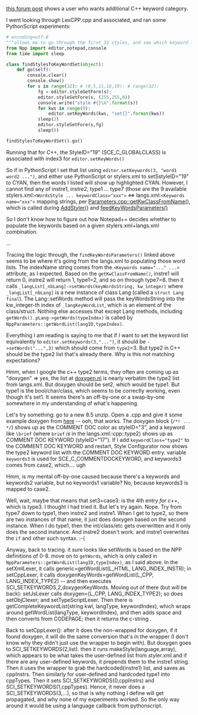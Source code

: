 [this forum post](https://community.notepad-plus-plus.org/topic/24228/can-t-make-default-c-style-to-highlight-custom-macros) shows a user who wants additional C++ keyword category.

I went looking through LexCPP.cpp and associated, and ran some PythonScript experiments:
```py
# encoding=utf-8
"""allows me to go through the first 32 styles, and see which keyword list goes with each style"""
from Npp import editor,notepad,console
from time import sleep

class findStylesToKeyWordSet(object):
    def go(self):
        console.clear()
        console.show()
        for s in range(32): # (0,5,11,16,19): # range(32):
            fg = editor.styleGetFore(s);
            editor.styleSetFore(s, (255,255,0))
            console.write("style #{}\n".format(s))
            for kws in range(9):
                editor.setKeyWords(kws, "set{}".format(kws))
            sleep(2)
            editor.styleSetFore(s,fg)
            sleep(0)

findStylesToKeyWordSet().go()
```

Running that for C++, the StyleID="19" (SCE_C_GLOBALCLASS) is associated with index3 for `editor.setKeyWords()`

So if in PythonScript I set that list using `editor.setKeywords(3, "word1 word2 ...")`, and either use PythonScript or stylers.xml to setSstyleID="19" to CYAN,
then the words I listed will show up highlighted CYAN.  However, I cannot find any of instre1, instre2, type1 ... type7 (those are the 9 available stylers.xml:`<WordsStyle ... keywordClass="xxx">` <=>  langs.xml:`<Keywords name="xxx">` mapping strings, per [Parameters.cpp::getKwClassFromName()](https://github.com/notepad-plus-plus/notepad-plus-plus/blob/c8e4e671dad405d60e95ba483991a4b3b77bf2c2/PowerEditor/src/Parameters.cpp#L590), which is called during [AddStyler()](https://github.com/notepad-plus-plus/notepad-plus-plus/blob/c8e4e671dad405d60e95ba483991a4b3b77bf2c2/PowerEditor/src/Parameters.cpp#L3963) and [feedKeyWordsParameters()](https://github.com/notepad-plus-plus/notepad-plus-plus/blob/c8e4e671dad405d60e95ba483991a4b3b77bf2c2/PowerEditor/src/Parameters.cpp#L4454)

So I don't know how to figure out how Notepad++ decides whether to populate the keywords based on a given stylers.xml+langs.xml combination.

...

Tracing the logic through, the `findKeyWordsParameters()` linked above seems to be where it's going from the langs.xml to populating those word lists.  The indexName string comes from the `<Keywords name="..." ...>` attribute, as I expected.  Based on the `getKwClassFromName()`, instre1 will return 0, instre2 will return 1, type1=2, and so on through type7=8.  then it calls `_langList[_nbLang]->setWords(keyWordsString, kw_integer)` where  `_langList[_nbLang]` is a new instance of class Lang (called a `struct Lang final`).  The Lang::setWords method will pass the keyWordsString into the kw_integer-th index of `_langKeyWordList`, which is an element of the class/struct.  Nothing else accesses that except Lang methods, including `getWords()`.  `pLang->getWords(typeIndex)` is called by `NppParameters::getWordList(langID,typeIndex)`.  

Everything I am reading is saying to me that if I want to set the keyword list equivalently to `editor.setKeywords(3,"...")`, it should be `->setWords("...",3)` which should come from `type2`=3.  But type2 in C++ should be the type2 list that's already there.  Why is this not matching expectations?

Hmm, when I google the c++ type2 terms, they often are coming up as "doxygen" => yes, the list at [doxygen.nl](https://www.doxygen.nl/manual/commands.html) is nearly verbatim the type2 list from langs.xml.  But doxygen should be set2, which would be type1.  But type1 is the bool/char/class, which seems to be correctly working, even though it's set1.  It seems there's an off-by-one or a swap-by-one somewhere in my understanding of what's happening.

Let's try something: go to a new 8.5 unzip.  Open a .cpp and give it some example doxygen from [here](https://www.doxygen.nl/manual/docblocks.html) -- ooh, that works.  The doxygen block (`/*! ... */`) shows up as the COMMENT DOC color as styleID="3", and a keyword like `\brief` (where `brief` _is_ in the langs.xml::cpp::type2) shows up as COMMENT DOC KEYWORD (styleID="17").  If I add `keywordClass="type2"` to the COMMENT DOC KEYWORD and restart, Style Configurator now shows the type2 keyword list with the COMMENT DOC KEYWORD entry.  variable `keywords3` is used for SCE_C_COMMENTDOCKEYWORD, and keywords3 comes from case2, which.... ugh

Hmm, is my mental off-by-one caused because there's a keywords and keywords2 variable, but no keywords1 variable?  No, because keywords3 is mapped to case2.  

Well, wait, maybe that means that set3=case3: is the 4th entry _for c++_, which is type3.  I thought I had tried it.  But let's try again.  Nope.  Try from type7 down to type1, then instre2 and instre1.  When I get to type2, so there are two instances of that name, it just does doxygen based on the second instance.  When I do type1, then the int/class/etc gets overwritten and it only does the second instance.  And instre2 doesn't work.  and instre1 overwrites the `if` and other such syntax. :-(

Anyway, back to tracing.  it sure looks like setWords is based on the NPP definitions of 0-8.  move on to `getWords`, which is only called in `NppParameters::getWordList(langID,typeIndex)`, as I said above.  In the setXmlLexer, it calls generic=getWordList(L_HTML, LANG_INDEX_INSTR); in setCppLexer, it calls doxygenKeyWords=getWordList(L_CPP, LANG_INDEX_TYPE2) -- and then executes SCI_SETKEYWORDS,2,doxygenKeyWords.  Moving out of there (but _will_ be back): setJsLexer calls doxygen=(L_CPP, LANG_INDEX_TYPE2); so does setObjClexer; and setTypeScriptLexer.  Then there is getCompleteKeywordList(string kwl, langType, keywordIndex), which wraps around getWordList(langType, keywordIndex), and then adds space and then converts from CODEPAGE; then it returns the c-string .

Back to setCppLexer(): after it does the non-wrapped for doxygen, if it found doxygen, it will do the same conversion that's in the wrapper (I don't know why they didn't just use the wrapper to begin with).  But doxygen goes to SCI_SETKEYWORDS(2,list).  then it runs makeStyle(language,array), which appears to be what takes the user-defined list from styler.xml and if there are any user-defined keywords, it prepends them to the instre1 string.  Then it uses the wrapper to grab the hardcoded(instre1) list, and saves as cppInstrs.  Then similarly for user-defined and hardcoded type1 into cppTypes.  Then it sets SCI_SETKEYWORDS(0,cppInstrs) and SCI_SETKEYWORDS(1,cppTypes).  Hence, it never does a SCI_SETKEYWORDS(3,...), so that is why nothing I define will get propagated, and why none of my experiments worked.  So the only way around it would be using a language callback from pythonscript.
